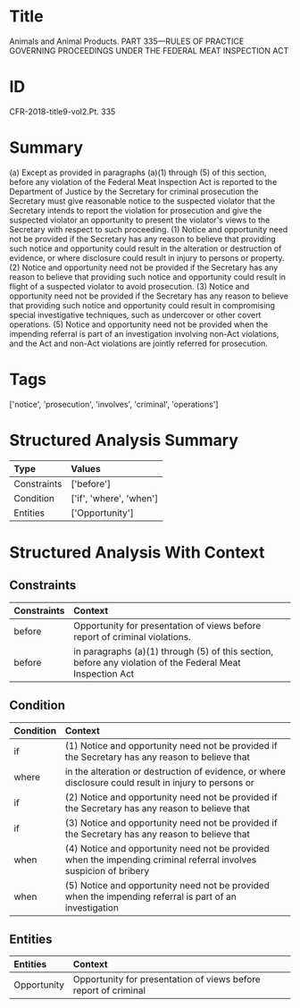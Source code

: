 # Title

 Animals and Animal Products. PART 335—RULES OF PRACTICE GOVERNING PROCEEDINGS UNDER THE FEDERAL MEAT INSPECTION ACT


# ID

 CFR-2018-title9-vol2.Pt. 335


# Summary

(a) Except as provided in paragraphs (a)(1) through (5) of this section, before any violation of the Federal Meat Inspection Act is reported to the Department of Justice by the Secretary for criminal prosecution the Secretary must give reasonable notice to the suspected violator that the Secretary intends to report the violation for prosecution and give the suspected violator an opportunity to present the violator's views to the Secretary with respect to such proceeding.
(1) Notice and opportunity need not be provided if the Secretary has any reason to believe that providing such notice and opportunity could result in the alteration or destruction of evidence, or where disclosure could result in injury to persons or property.
(2) Notice and opportunity need not be provided if the Secretary has any reason to believe that providing such notice and opportunity could result in flight of a suspected violator to avoid prosecution.
(3) Notice and opportunity need not be provided if the Secretary has any reason to believe that providing such notice and opportunity could result in compromising special investigative techniques, such as undercover or other covert operations.
(5) Notice and opportunity need not be provided when the impending referral is part of an investigation involving non-Act violations, and the Act and non-Act violations are jointly referred for prosecution.


# Tags

['notice', 'prosecution', 'involves', 'criminal', 'operations']


# Structured Analysis Summary

| Type        | Values                  |
|:------------|:------------------------|
| Constraints | ['before']              |
| Condition   | ['if', 'where', 'when'] |
| Entities    | ['Opportunity']         |


# Structured Analysis With Context

 


## Constraints

| Constraints   | Context                                                                                                   |
|:--------------|:----------------------------------------------------------------------------------------------------------|
| before        | Opportunity for presentation of views  before  report of criminal violations.                             |
| before        | in paragraphs (a)(1) through (5) of this section, before any violation of the Federal Meat Inspection Act |


## Condition

| Condition   | Context                                                                                                             |
|:------------|:--------------------------------------------------------------------------------------------------------------------|
| if          | (1) Notice and opportunity need not be provided  if the Secretary has any reason to believe that                    |
| where       | in the alteration or destruction of evidence, or where disclosure could result in injury to persons or              |
| if          | (2) Notice and opportunity need not be provided  if the Secretary has any reason to believe that                    |
| if          | (3) Notice and opportunity need not be provided  if the Secretary has any reason to believe that                    |
| when        | (4) Notice and opportunity need not be provided  when the impending criminal referral involves suspicion of bribery |
| when        | (5) Notice and opportunity need not be provided  when the impending referral is part of an investigation            |


## Entities

| Entities    | Context                                                         |
|:------------|:----------------------------------------------------------------|
| Opportunity | Opportunity for presentation of views before report of criminal |


